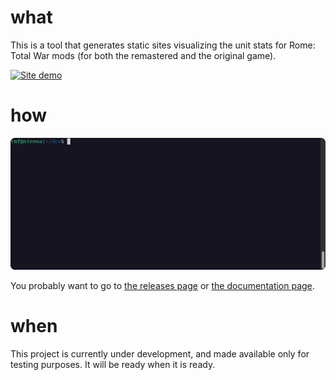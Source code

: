 # what

This is a tool that generates static sites visualizing the unit stats for Rome: Total War mods (for both the remastered and the original game).

[![Site demo](site-demo.gif)](https://faust.rmf.io)

# how

![Terminal demo](terminal-demo.gif)

You probably want to go to [the releases page](https://github.com/rmartinho/faust/releases) or [the documentation page](https://rmartinho.github.io/faust).

# when

This project is currently under development, and made available only for testing purposes. It will be ready when it is ready.
